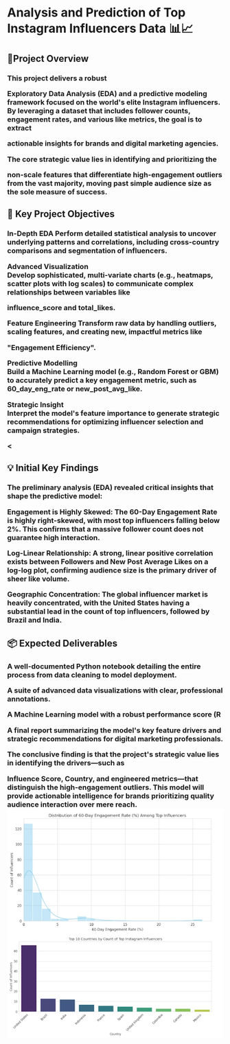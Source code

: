 <h1>Analysis and Prediction of Top Instagram Influencers Data 📊📈

<h2>📁Project Overview

<h3>This project delivers a robust 

Exploratory Data Analysis (EDA) and a predictive modeling framework focused on the world's elite Instagram influencers. By leveraging a dataset that includes follower counts, engagement rates, and various like metrics, the goal is to extract 


actionable insights for brands and digital marketing agencies.


The core strategic value lies in identifying and prioritizing the 

non-scale features that differentiate high-engagement outliers from the vast majority, moving past simple audience size as the sole measure of success.


<h2>🎯 Key Project Objectives


<h3>In-Depth EDA	
Perform detailed statistical analysis to uncover underlying patterns and correlations, including cross-country comparisons and segmentation of influencers.

Advanced Visualization	
Develop sophisticated, multi-variate charts (e.g., heatmaps, scatter plots with log scales) to communicate complex relationships between variables like 

influence_score and total_likes.


Feature Engineering	
Transform raw data by handling outliers, scaling features, and creating new, impactful metrics like 

"Engagement Efficiency".

Predictive Modelling	
Build a 
Machine Learning model (e.g., Random Forest or GBM) to accurately predict a key engagement metric, such as 60_day_eng_rate or new_post_avg_like.

Strategic Insight	
Interpret the model's feature importance to generate strategic recommendations for optimizing influencer selection and campaign strategies.



<<h2>💡 Initial Key Findings

<h3>The preliminary analysis (EDA) revealed critical insights that shape the predictive model:


Engagement is Highly Skewed: The 60-Day Engagement Rate is highly right-skewed, with most top influencers falling below 2%. This confirms that a massive follower count does not guarantee high interaction.




Log-Linear Relationship: A strong, linear positive correlation exists between Followers and New Post Average Likes on a log-log plot, confirming audience size is the primary driver of sheer like volume.



Geographic Concentration: The global influencer market is heavily concentrated, with the United States having a substantial lead in the count of top influencers, followed by Brazil and India.

<h2>📦 Expected Deliverables

<h3>A well-documented Python notebook detailing the entire process from data cleaning to model deployment.

A suite of 
advanced data visualizations with clear, professional annotations.

A 
Machine Learning model with a robust performance score (R 


A 
final report summarizing the model's key feature drivers and strategic recommendations for digital marketing professionals.

The conclusive finding is that the project's strategic value lies in identifying the drivers—such as 

Influence Score, Country, and engineered metrics—that distinguish the high-engagement outliers. This model will provide actionable intelligence for brands prioritizing quality audience interaction over mere reach.
![Image Alt](https://github.com/Srujan-hash/Top-Instagram-Influencers-data-analysis-/blob/bbbfc15eeb9961253a2aba5600ed54e724ed1890/WhatsApp%20Image%202025-10-05%20at%2021.17.57_411b6242.jpg)
